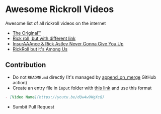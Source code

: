 # Awesome Rickroll Videos

Awesome list of all rickroll videos on the internet

- [The Original™️](https://youtu.be/dQw4w9WgXcQ)
- [Rick roll, but with different link](https://youtu.be/iik25wqIuFo)
- [InsurAAAnce & Rick Astley Never Gonna Give You Up](https://www.youtube.com/watch?v=GtL1huin9EE)
- [RickRoll but it's Among Us](https://www.youtube.com/watch?v=8G0omjVSh_U)
<!--%%% APPEND_ON_MERGE %%%-->

## Contribution

- Do not `README.md` directly (It's managed by [append_on_merge](https://github.com/narze/append_on_merge) GitHub action)
- Create an entry file in `input` folder with [this link](https://github.com/narze/awesome-rickroll-videos/new/main?filename=input/) and use this format
```markdown
- [Video Name](https://youtu.be/dQw4w9WgXcQ)
```
- Sumbit Pull Request

